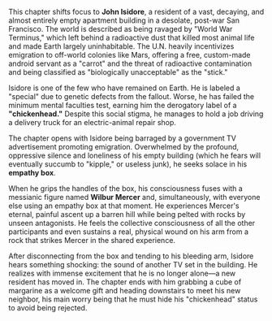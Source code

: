 This chapter shifts focus to **John Isidore**, a resident of a vast, decaying, and almost entirely empty apartment building in a desolate, post-war San Francisco. The world is described as being ravaged by "World War Terminus," which left behind a radioactive dust that killed most animal life and made Earth largely uninhabitable. The U.N. heavily incentivizes emigration to off-world colonies like Mars, offering a free, custom-made android servant as a "carrot" and the threat of radioactive contamination and being classified as "biologically unacceptable" as the "stick."

Isidore is one of the few who have remained on Earth. He is labeled a "special" due to genetic defects from the fallout. Worse, he has failed the minimum mental faculties test, earning him the derogatory label of a **"chickenhead."** Despite this social stigma, he manages to hold a job driving a delivery truck for an electric-animal repair shop.

The chapter opens with Isidore being barraged by a government TV advertisement promoting emigration. Overwhelmed by the profound, oppressive silence and loneliness of his empty building (which he fears will eventually succumb to "kipple," or useless junk), he seeks solace in his **empathy box**.

When he grips the handles of the box, his consciousness fuses with a messianic figure named **Wilbur Mercer** and, simultaneously, with everyone else using an empathy box at that moment. He experiences Mercer's eternal, painful ascent up a barren hill while being pelted with rocks by unseen antagonists. He feels the collective consciousness of all the other participants and even sustains a real, physical wound on his arm from a rock that strikes Mercer in the shared experience.

After disconnecting from the box and tending to his bleeding arm, Isidore hears something shocking: the sound of another TV set in the building. He realizes with immense excitement that he is no longer alone—a new resident has moved in. The chapter ends with him grabbing a cube of margarine as a welcome gift and heading downstairs to meet his new neighbor, his main worry being that he must hide his "chickenhead" status to avoid being rejected.